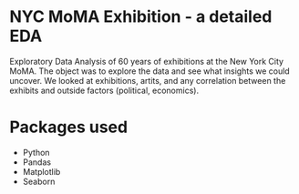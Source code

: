 # NYC MoMA Exhibition - a detailed EDA
Exploratory Data Analysis of 60 years of exhibitions at the New York City MoMA. The object was to explore the data and see what insights we could uncover.  We looked at exhibitions, artits, and any correlation between the exhibits and outside factors (political, economics).

# Packages used
* Python
* Pandas
* Matplotlib
* Seaborn
